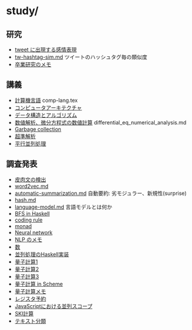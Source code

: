 # study/

## 研究

- [tweet に出現する感情表現](emotion-seq-in-a-tweet.html)
- [tw-hashtag-sim.md](tw-hashtag-sim.html) ツイートのハッシュタグ毎の類似度
- [卒業研究のメモ](sotu.txt)

## 講義

- [計算機言語](comp-lang.pdf) comp-lang.tex
- [コンピュータアーキテクチャ](computer_architecture.txt)
- [データ構造とアルゴリズム](data_struct_algo.txt)
- [数値解析、微分方程式の数値計算](differential_eq_numerical_analysis.pdf) differential_eq_numerical_analysis.md
- [Garbage collection](GC.txt)
- [超準解析](nonstandard_analysis.txt)
- [平行並列処理](parallel_processing.txt)

## 調査発表

- [皮肉文の検出](nlp/great_catchy_name.pdf)
- [word2vec.md](word2vec.html)
- [automatic-summarization.md](automatic-summarization.html) 自動要約: 劣モジュラー、新規性(surprise)
- [hash.md](hash.html)
- [language-model.md](language-model.html) 言語モデルとは何か
- [BFS in Haskell](BFSinHaskell.hs.txt)
- [coding rule](coding_rules.txt)
- [monad](monad.html)
- [Neural network](neuralNetwork.txt)
- [NLP のメモ](NLPmemo.txt)
- [数](numbers.txt)
- [並列処理のHaskell実装](parallel_in_hs.txt)
- [量子計算1](comp/quantum1.pdf)
- [量子計算2](comp/quantum2.pdf)
- [量子計算3](comp/quantum3.pdf)
- [量子計算 in Scheme](comp/quantum-comp.scm)
- [量子計算メモ](comp/quantum-memo.txt)
- [レジスタ予約](register_alloc.txt)
- [JavaScriptにおける並列スコープ](scope_js.html)
- [SKI計算](SKI.txt)
- [テキスト分類](text_categorization.pdf)
